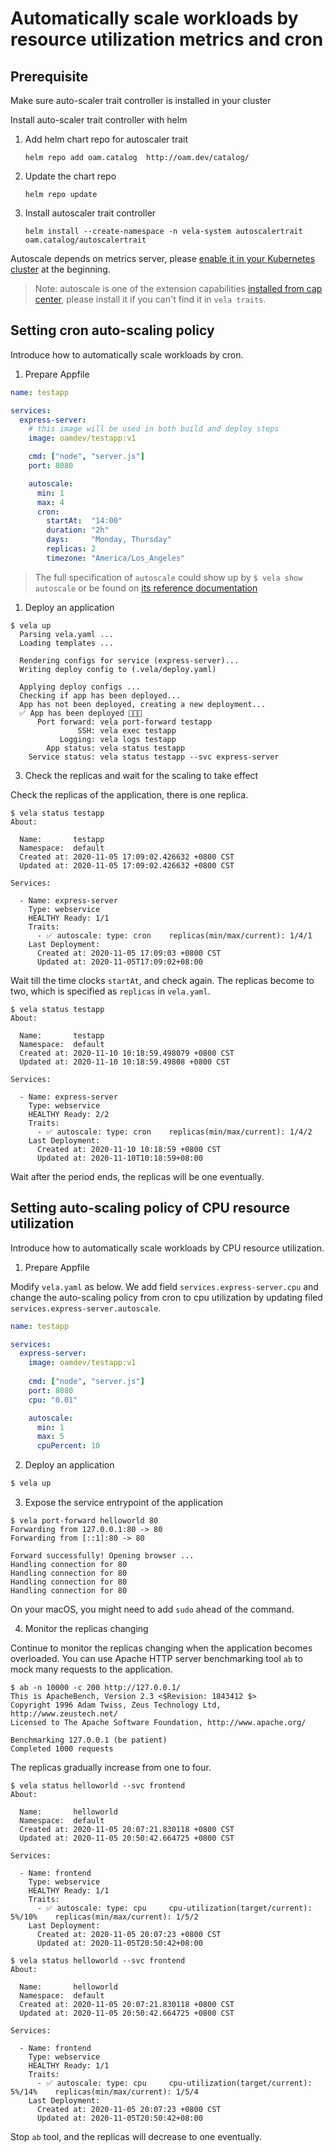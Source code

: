 # Automatically scale workloads by resource utilization metrics and cron



## Prerequisite
Make sure auto-scaler trait controller is installed in your cluster

Install auto-scaler trait controller with helm

1. Add helm chart repo for autoscaler trait
    ```shell script
    helm repo add oam.catalog  http://oam.dev/catalog/
    ```

2. Update the chart repo
    ```shell script
    helm repo update
    ```

3. Install autoscaler trait  controller
    ```shell script
    helm install --create-namespace -n vela-system autoscalertrait oam.catalog/autoscalertrait

Autoscale depends on metrics server, please [enable it in your Kubernetes cluster](../../faq#autoscale-how-to-enable-metrics-server-in-various-kubernetes-clusters) at the beginning.

> Note: autoscale is one of the extension capabilities [installed from cap center](../cli/cap-center),
> please install it if you can't find it in `vela traits`.

## Setting cron auto-scaling policy
Introduce how to automatically scale workloads by cron.

1. Prepare Appfile

  ```yaml
  name: testapp
  
  services:
    express-server:
      # this image will be used in both build and deploy steps
      image: oamdev/testapp:v1
  
      cmd: ["node", "server.js"]
      port: 8080
  
      autoscale:
        min: 1
        max: 4
        cron:
          startAt:  "14:00"
          duration: "2h"
          days:     "Monday, Thursday"
          replicas: 2
          timezone: "America/Los_Angeles"
  ```

> The full specification of `autoscale` could show up by `$ vela show autoscale` or be found on [its reference documentation](../../capability-references/autoscale)

1. Deploy an application
  
  ```
  $ vela up
    Parsing vela.yaml ...
    Loading templates ...
    
    Rendering configs for service (express-server)...
    Writing deploy config to (.vela/deploy.yaml)
    
    Applying deploy configs ...
    Checking if app has been deployed...
    App has not been deployed, creating a new deployment...
    ✅ App has been deployed 🚀🚀🚀
        Port forward: vela port-forward testapp
                 SSH: vela exec testapp
             Logging: vela logs testapp
          App status: vela status testapp
      Service status: vela status testapp --svc express-server
  ```

3. Check the replicas and wait for the scaling to take effect

  Check the replicas of the application, there is one replica.

  ```
  $ vela status testapp
  About:
  
    Name:      	testapp
    Namespace: 	default
    Created at:	2020-11-05 17:09:02.426632 +0800 CST
    Updated at:	2020-11-05 17:09:02.426632 +0800 CST
  
  Services:
  
    - Name: express-server
      Type: webservice
      HEALTHY Ready: 1/1
      Traits:
        - ✅ autoscale: type: cron    replicas(min/max/current): 1/4/1
      Last Deployment:
        Created at: 2020-11-05 17:09:03 +0800 CST
        Updated at: 2020-11-05T17:09:02+08:00
  ```
  
  Wait till the time clocks `startAt`, and check again. The replicas become to two, which is specified as 
  `replicas` in `vela.yaml`.
  
  ```
  $ vela status testapp
  About:
  
    Name:      	testapp
    Namespace: 	default
    Created at:	2020-11-10 10:18:59.498079 +0800 CST
    Updated at:	2020-11-10 10:18:59.49808 +0800 CST
  
  Services:
  
    - Name: express-server
      Type: webservice
      HEALTHY Ready: 2/2
      Traits:
        - ✅ autoscale: type: cron    replicas(min/max/current): 1/4/2
      Last Deployment:
        Created at: 2020-11-10 10:18:59 +0800 CST
        Updated at: 2020-11-10T10:18:59+08:00
  ```
  
  Wait after the period ends, the replicas will be one eventually.

## Setting auto-scaling policy of CPU resource utilization
Introduce how to automatically scale workloads by CPU resource utilization.

1. Prepare Appfile

  Modify `vela.yaml` as below. We add field `services.express-server.cpu` and change the auto-scaling policy
  from cron to cpu utilization by updating filed `services.express-server.autoscale`.
  
  ```yaml
  name: testapp
  
  services:
    express-server:
      image: oamdev/testapp:v1
        
      cmd: ["node", "server.js"]
      port: 8080
      cpu: "0.01"
  
      autoscale:
        min: 1
        max: 5
        cpuPercent: 10
  ```

2. Deploy an application

  ```bash
  $ vela up
  ```

3. Expose the service entrypoint of the application

  ```
  $ vela port-forward helloworld 80
  Forwarding from 127.0.0.1:80 -> 80
  Forwarding from [::1]:80 -> 80

  Forward successfully! Opening browser ...
  Handling connection for 80
  Handling connection for 80
  Handling connection for 80
  Handling connection for 80
  ```

  On your macOS, you might need to add `sudo` ahead of the command.

4. Monitor the replicas changing

  Continue to monitor the replicas changing when the application becomes overloaded. You can use Apache HTTP server
  benchmarking tool `ab` to mock many requests to the application.

  ```
  $ ab -n 10000 -c 200 http://127.0.0.1/
  This is ApacheBench, Version 2.3 <$Revision: 1843412 $>
  Copyright 1996 Adam Twiss, Zeus Technology Ltd, http://www.zeustech.net/
  Licensed to The Apache Software Foundation, http://www.apache.org/

  Benchmarking 127.0.0.1 (be patient)
  Completed 1000 requests
  ```

  The replicas gradually increase from one to four.

  ```
  $ vela status helloworld --svc frontend
  About:

    Name:      	helloworld
    Namespace: 	default
    Created at:	2020-11-05 20:07:21.830118 +0800 CST
    Updated at:	2020-11-05 20:50:42.664725 +0800 CST

  Services:

    - Name: frontend
      Type: webservice
      HEALTHY Ready: 1/1
      Traits:
        - ✅ autoscale: type: cpu     cpu-utilization(target/current): 5%/10%	replicas(min/max/current): 1/5/2
      Last Deployment:
        Created at: 2020-11-05 20:07:23 +0800 CST
        Updated at: 2020-11-05T20:50:42+08:00
  ```

  ```
  $ vela status helloworld --svc frontend
  About:

    Name:      	helloworld
    Namespace: 	default
    Created at:	2020-11-05 20:07:21.830118 +0800 CST
    Updated at:	2020-11-05 20:50:42.664725 +0800 CST

  Services:

    - Name: frontend
      Type: webservice
      HEALTHY Ready: 1/1
      Traits:
        - ✅ autoscale: type: cpu     cpu-utilization(target/current): 5%/14%	replicas(min/max/current): 1/5/4
      Last Deployment:
        Created at: 2020-11-05 20:07:23 +0800 CST
        Updated at: 2020-11-05T20:50:42+08:00
  ```

  Stop `ab` tool, and the replicas will decrease to one eventually.
